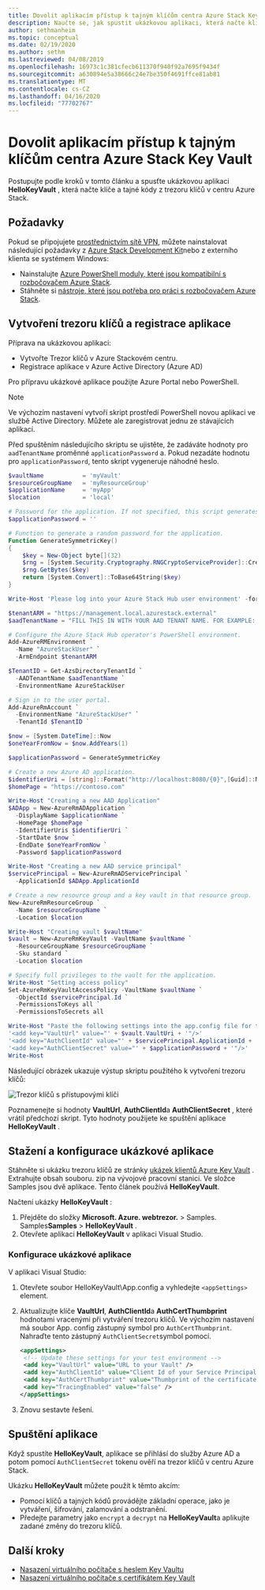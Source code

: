 ```yaml
---
title: Dovolit aplikacím přístup k tajným klíčům centra Azure Stack Key Vault
description: Naučte se, jak spustit ukázkovou aplikaci, která načte klíče a tajné klíče z trezoru klíčů v Azure Stack hub.
author: sethmanheim
ms.topic: conceptual
ms.date: 02/19/2020
ms.author: sethm
ms.lastreviewed: 04/08/2019
ms.openlocfilehash: 16973c1c381cfecb611370f940f92a7695f9434f
ms.sourcegitcommit: a630894e5a38666c24e7be350f4691ffce81ab81
ms.translationtype: MT
ms.contentlocale: cs-CZ
ms.lasthandoff: 04/16/2020
ms.locfileid: "77702767"
---
```

# <a name="allow-apps-to-access-azure-stack-hub-key-vault-secrets"></a>Dovolit aplikacím přístup k tajným klíčům centra Azure Stack Key Vault

Postupujte podle kroků v tomto článku a spusťte ukázkovou aplikaci **HelloKeyVault** , která načte klíče a tajné kódy z trezoru klíčů v centru Azure Stack.

## <a name="prerequisites"></a>Požadavky

Pokud se připojujete [prostřednictvím sítě VPN](../asdk/asdk-connect.md#connect-to-azure-stack-using-vpn), můžete nainstalovat následující požadavky z [Azure Stack Development Kit](../asdk/asdk-connect.md#connect-to-azure-stack-using-rdp)nebo z externího klienta se systémem Windows:

* Nainstalujte [Azure PowerShell moduly, které jsou kompatibilní s rozbočovačem Azure Stack](../operator/azure-stack-powershell-install.md).
* Stáhněte si [nástroje, které jsou potřeba pro práci s rozbočovačem Azure Stack](../operator/azure-stack-powershell-download.md).

## <a name="create-a-key-vault-and-register-an-app"></a>Vytvoření trezoru klíčů a registrace aplikace

Příprava na ukázkovou aplikaci:

* Vytvořte Trezor klíčů v Azure Stackovém centru.
* Registrace aplikace v Azure Active Directory (Azure AD)

Pro přípravu ukázkové aplikace použijte Azure Portal nebo PowerShell.

> [!NOTE]
> Ve výchozím nastavení vytvoří skript prostředí PowerShell novou aplikaci ve službě Active Directory. Můžete ale zaregistrovat jednu ze stávajících aplikací.

Před spuštěním následujícího skriptu se ujistěte, že zadáváte hodnoty pro `aadTenantName` proměnné `applicationPassword` a. Pokud nezadáte hodnotu pro `applicationPassword`, tento skript vygeneruje náhodné heslo.

```powershell
$vaultName           = 'myVault'
$resourceGroupName   = 'myResourceGroup'
$applicationName     = 'myApp'
$location            = 'local'

# Password for the application. If not specified, this script generates a random password during app creation.
$applicationPassword = ''

# Function to generate a random password for the application.
Function GenerateSymmetricKey()
{
    $key = New-Object byte[](32)
    $rng = [System.Security.Cryptography.RNGCryptoServiceProvider]::Create()
    $rng.GetBytes($key)
    return [System.Convert]::ToBase64String($key)
}

Write-Host 'Please log into your Azure Stack Hub user environment' -foregroundcolor Green

$tenantARM = "https://management.local.azurestack.external"
$aadTenantName = "FILL THIS IN WITH YOUR AAD TENANT NAME. FOR EXAMPLE: myazurestack.onmicrosoft.com"

# Configure the Azure Stack Hub operator's PowerShell environment.
Add-AzureRMEnvironment `
  -Name "AzureStackUser" `
  -ArmEndpoint $tenantARM

$TenantID = Get-AzsDirectoryTenantId `
  -AADTenantName $aadTenantName `
  -EnvironmentName AzureStackUser

# Sign in to the user portal.
Add-AzureRmAccount `
  -EnvironmentName "AzureStackUser" `
  -TenantId $TenantID `

$now = [System.DateTime]::Now
$oneYearFromNow = $now.AddYears(1)

$applicationPassword = GenerateSymmetricKey

# Create a new Azure AD application.
$identifierUri = [string]::Format("http://localhost:8080/{0}",[Guid]::NewGuid().ToString("N"))
$homePage = "https://contoso.com"

Write-Host "Creating a new AAD Application"
$ADApp = New-AzureRmADApplication `
  -DisplayName $applicationName `
  -HomePage $homePage `
  -IdentifierUris $identifierUri `
  -StartDate $now `
  -EndDate $oneYearFromNow `
  -Password $applicationPassword

Write-Host "Creating a new AAD service principal"
$servicePrincipal = New-AzureRmADServicePrincipal `
  -ApplicationId $ADApp.ApplicationId

# Create a new resource group and a key vault in that resource group.
New-AzureRmResourceGroup `
  -Name $resourceGroupName `
  -Location $location

Write-Host "Creating vault $vaultName"
$vault = New-AzureRmKeyVault -VaultName $vaultName `
  -ResourceGroupName $resourceGroupName `
  -Sku standard `
  -Location $location

# Specify full privileges to the vault for the application.
Write-Host "Setting access policy"
Set-AzureRmKeyVaultAccessPolicy -VaultName $vaultName `
  -ObjectId $servicePrincipal.Id `
  -PermissionsToKeys all `
  -PermissionsToSecrets all

Write-Host "Paste the following settings into the app.config file for the HelloKeyVault project:"
'<add key="VaultUrl" value="' + $vault.VaultUri + '"/>'
'<add key="AuthClientId" value="' + $servicePrincipal.ApplicationId + '"/>'
'<add key="AuthClientSecret" value="' + $applicationPassword + '"/>'
Write-Host
```

Následující obrázek ukazuje výstup skriptu použitého k vytvoření trezoru klíčů:

![Trezor klíčů s přístupovými klíči](media/azure-stack-key-vault-sample-app/settingsoutput.png)

Poznamenejte si hodnoty **VaultUrl**, **AuthClientId**a **AuthClientSecret** , které vrátil předchozí skript. Tyto hodnoty použijete ke spuštění aplikace **HelloKeyVault** .

## <a name="download-and-configure-the-sample-application"></a>Stažení a konfigurace ukázkové aplikace

Stáhněte si ukázku trezoru klíčů ze stránky [ukázek klientů Azure Key Vault](https://www.microsoft.com/download/details.aspx?id=45343) . Extrahujte obsah souboru. zip na vývojové pracovní stanici. Ve složce Samples jsou dvě aplikace. Tento článek používá **HelloKeyVault**.

Načtení ukázky **HelloKeyVault** :

1. Přejděte do složky **Microsoft. Azure. webtrezor.** > Samples. Samples**Samples** > **HelloKeyVault** .
2. Otevřete aplikaci **HelloKeyVault** v aplikaci Visual Studio.

### <a name="configure-the-sample-application"></a>Konfigurace ukázkové aplikace

V aplikaci Visual Studio:

1. Otevřete soubor HelloKeyVault\App.config a vyhledejte `<appSettings>` element.
2. Aktualizujte klíče **VaultUrl**, **AuthClientId**a **AuthCertThumbprint** hodnotami vracenými při vytváření trezoru klíčů. Ve výchozím nastavení má soubor App. config zástupný symbol pro `AuthCertThumbprint`. Nahraďte tento zástupný `AuthClientSecret`symbol pomocí.

   ```xml
   <appSettings>
    <!-- Update these settings for your test environment -->
    <add key="VaultUrl" value="URL to your Vault" />
    <add key="AuthClientId" value="Client Id of your Service Principal" />
    <add key="AuthCertThumbprint" value="Thumbprint of the certificate used for authentication" />
    <add key="TracingEnabled" value="false" />
   </appSettings>
   ```

3. Znovu sestavte řešení.

## <a name="run-the-app"></a>Spuštění aplikace

Když spustíte **HelloKeyVault**, aplikace se přihlásí do služby Azure AD a potom pomocí `AuthClientSecret` tokenu ověří na trezor klíčů v centru Azure Stack.

Ukázku **HelloKeyVault** můžete použít k těmto akcím:

* Pomocí klíčů a tajných kódů provádějte základní operace, jako je vytváření, šifrování, zalamování a odstranění.
* Předejte parametry jako `encrypt` a `decrypt` na **HelloKeyVault**a aplikujte zadané změny do trezoru klíčů.

## <a name="next-steps"></a>Další kroky

* [Nasazení virtuálního počítače s heslem Key Vaultu](azure-stack-key-vault-deploy-vm-with-secret.md)
* [Nasazení virtuálního počítače s certifikátem Key Vault](azure-stack-key-vault-push-secret-into-vm.md)
